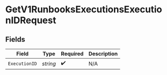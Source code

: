 # GetV1RunbooksExecutionsExecutionIDRequest


## Fields

| Field              | Type               | Required           | Description        |
| ------------------ | ------------------ | ------------------ | ------------------ |
| `ExecutionID`      | *string*           | :heavy_check_mark: | N/A                |